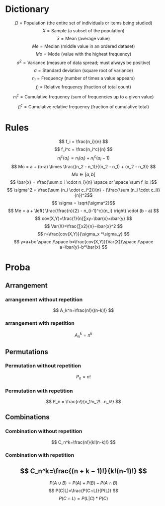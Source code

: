 # Dictionary

$$\Omega = \text{Population (the entire set of individuals or items being studied)} $$
$$ X = \text{Sample (a subset of the population)} $$
$$ \bar{x} = \text{Mean (average value)} $$
$$ Me = \text{Median (middle value in an ordered dataset)} $$
$$ Mo = \text{Mode (value with the highest frequency)} $$ $$ \sigma^2 = \text{Variance (measure of data spread; must always be positive)} $$ $$ \sigma = \text{Standard deviation (square root of variance)} $$ $$ n_i = \text{Frequency (number of times a value appears)} $$ $$ f_i = \text{Relative frequency (fraction of total count)} $$ $$ n_i^c = \text{Cumulative frequency (sum of frequencies up to a given value)} $$ $$ f_i^c = \text{Cumulative relative frequency (fraction of cumulative total)}$$

# Rules
$$
	f_i = \frac{n_i}{n} $$ $$ f_i^c = \frac{n_i^c}{n} $$ $$ n_i^c(a_i) = n_i(a_i) + n_i^c(a_i-1) $$ $$ Mo = a + (b-a) \times \frac{(n_2 - n_1)}{(n_2 - n_1) + (n_2 - n_3)} $$ $$ Mo \in [a,b[ $$ $$ \bar{x} = \frac{\sum x_i \cdot n_i}{n} \space or \space \sum f_ix_i$$ $$ \sigma^2 = \frac{\sum (n_i \cdot c_i^2)}{n} - (\frac{\sum (n_i \cdot c_i)}{n})^2$$ $$ \sigma = \sqrt{\sigma^2}$$
$$
Me = a + \left( \frac{\frac{n}{2} - n_{i-1}^c}{n_i} \right) \cdot (b - a)
$$
$$
cov(X,Y)=\frac{1}{n}​∑xy−\bar{x}×\bar{y}
$$
$$
Var(X)=\frac{∑x2}{n}​−\bar{x}^2
$$
$$
r=\frac{cov(X,Y)}{\sigma_x *\sigma_y}
$$
$$
y=a+bx \space /\space b=\frac{cov(X,Y)}{Var(X)}\space /\space a=\bar{y}-b*\bar{x}
$$
# Proba
## Arrangement
### arrangement without repetition
$$
A_k^n=\frac{n!}{(n-k)!}
$$
### arrangement with repetition
$$
A_n^k=n^k
$$
## Permutations
### Permutation without repetition
$$
P_n=n!
$$

### Permutation with repetition
$$
P_n = \frac{n!}{n_1!n_2!...n_k!}
$$
## Combinations
### Combination without repetition
$$
C_n^k=\frac{n!}{k!(n-k)!}
$$
### Combination with repetition
$$
C_n^k=\frac{(n + k − 1)!}{k!(n-1)!}
$$
-------------------------------------------------------------------------------
$$
P(A∪B)=P(A)+P(B)-P(A∩B)
$$
$$
P(C|L)=\frac{P(C∩L)}{P(L)}
$$
$$
P(C∩L)=P(L|C)*P(C)
$$